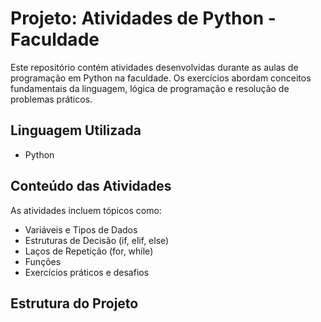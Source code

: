 # Projeto: Atividades de Python - Faculdade

Este repositório contém atividades desenvolvidas durante as aulas de programação em Python na faculdade. Os exercícios abordam conceitos fundamentais da linguagem, lógica de programação e resolução de problemas práticos.

## Linguagem Utilizada

- Python

## Conteúdo das Atividades

As atividades incluem tópicos como:

- Variáveis e Tipos de Dados
- Estruturas de Decisão (if, elif, else)
- Laços de Repetição (for, while)
- Funções
- Exercícios práticos e desafios

## Estrutura do Projeto

